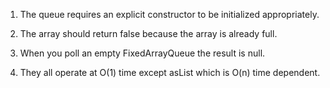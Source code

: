 1)  The queue requires an explicit constructor to be initialized appropriately.

2)  The array should return false because the array is already full.

3)  When you poll an empty FixedArrayQueue the result is null.

4)  They all operate at O(1) time except asList which is O(n) time dependent.
